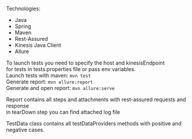 Technologies:
- Java
- Spring
- Maven
- Rest-Assured
- Kinesis Java Client
- Allure

To launch tests you need to specify the host and kinesisEndpoint \
for tests in tests.properties file or pass env variables. \
Launch tests with maven: `mvn test` \
Generate report: `mvn allure:report` \
Generate and open report: `mvn allure:serve`

Report contains all steps and attachments with rest-assured requests and response \
in tearDown step you can find attached log file

TestData class contains all testDataProviders methods with positive and negative cases.
 